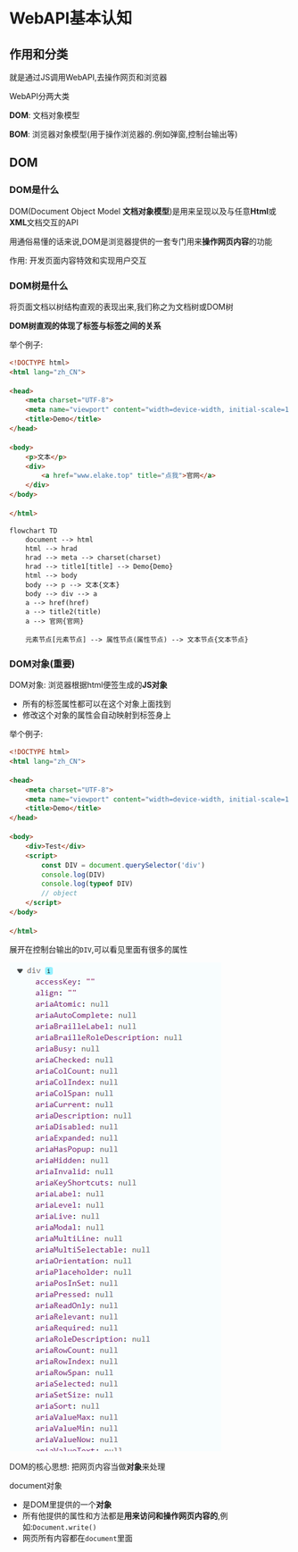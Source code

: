 # WebAPI基本认知

## 作用和分类

就是通过JS调用WebAPI,去操作网页和浏览器

WebAPI分两大类

**DOM**: 文档对象模型

**BOM**: 浏览器对象模型(用于操作浏览器的.例如弹窗,控制台输出等)

## DOM

### DOM是什么

DOM(Document Object Model **文档对象模型**)是用来呈现以及与任意**Html**或**XML**文档交互的API

用通俗易懂的话来说,DOM是浏览器提供的一套专门用来**操作网页内容**的功能

作用: 开发页面内容特效和实现用户交互

### DOM树是什么

将页面文档以树结构直观的表现出来,我们称之为文档树或DOM树

**DOM树直观的体现了标签与标签之间的关系**

举个例子:

```html
<!DOCTYPE html>
<html lang="zh_CN">

<head>
    <meta charset="UTF-8">
    <meta name="viewport" content="width=device-width, initial-scale=1.0">
    <title>Demo</title>
</head>

<body>
    <p>文本</p>
    <div>
        <a href="www.elake.top" title="点我">官网</a>
    </div>
</body>

</html>
```

```mermaid
flowchart TD
    document --> html
    html --> hrad
    hrad --> meta --> charset(charset)
    hrad --> title1[title] --> Demo{Demo}
    html --> body
    body --> p --> 文本{文本}
    body --> div --> a
    a --> href(href)
    a --> title2(title)
    a --> 官网{官网}

    元素节点[元素节点] --> 属性节点(属性节点) --> 文本节点{文本节点}
```

### DOM对象(重要)

DOM对象: 浏览器根据html便签生成的**JS对象**

*   所有的标签属性都可以在这个对象上面找到
*   修改这个对象的属性会自动映射到标签身上

举个例子:

```html
<!DOCTYPE html>
<html lang="zh_CN">

<head>
    <meta charset="UTF-8">
    <meta name="viewport" content="width=device-width, initial-scale=1.0">
    <title>Demo</title>
</head>

<body>
    <div>Test</div>
    <script>
        const DIV = document.querySelector('div')
        console.log(DIV)
        console.log(typeof DIV)
        // object
    </script>
</body>

</html>
```

展开在控制台输出的`DIV`,可以看见里面有很多的属性

![26-1](assets/26-1.png)

DOM的核心思想: 把网页内容当做**对象**来处理

document对象

*   是DOM里提供的一个**对象**
*   所有他提供的属性和方法都是**用来访问和操作网页内容的**,例如:`Document.write()`
*   网页所有内容都在`document`里面
